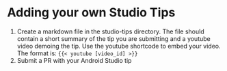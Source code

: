 # Adding your own Studio Tips

1. Create a markdown file in the studio-tips directory. The file should contain a short summary of the tip you are submitting and a youtube video demoing the tip. Use the youtube shortcode to embed your video. The format is: `{{< youtube [video_id] >}}`
1. Submit a PR with your Android Studio tip

